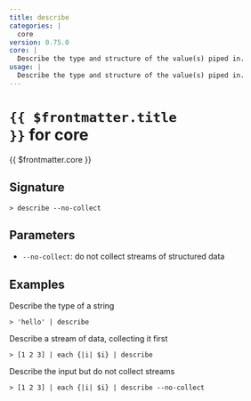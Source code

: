 ```yaml
---
title: describe
categories: |
  core
version: 0.75.0
core: |
  Describe the type and structure of the value(s) piped in.
usage: |
  Describe the type and structure of the value(s) piped in.
---
```


# <code>{{ $frontmatter.title }}</code> for core

<div class='command-title'>{{ $frontmatter.core }}</div>

## Signature

```> describe --no-collect```

## Parameters

 -  `--no-collect`: do not collect streams of structured data

## Examples

Describe the type of a string
```shell
> 'hello' | describe
```

Describe a stream of data, collecting it first
```shell
> [1 2 3] | each {|i| $i} | describe
```

Describe the input but do not collect streams
```shell
> [1 2 3] | each {|i| $i} | describe --no-collect
```
